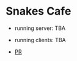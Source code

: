 # Snakes Cafe

- running server: TBA

- running clients: TBA

- [PR](https://github.com/Moha-AlHanbali/snakes_cafe/pull/1)
